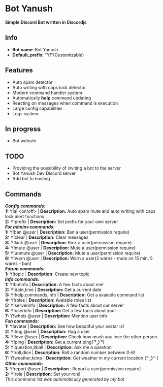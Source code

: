 # Bot Yanush
**Simple Discord Bot written in Discordjs**

## Info
- **Bot name:** Bot Yanush
- **Default_prefix**: "Y!"(Customizable)

## Features
- Auto spam detector
- Auto writing with caps lock detector
- Modern command handler system 
- Automatically **help** command updating
- Reacting on messages when command is execution
- Large config capabilities
- Logs system

## In progress
- Bot website

## TODO
- Providing the possibility of inviting a bot to the server
- Bot Yanush Dev Discord server
- Add bot to hosting

## Commands
***Config commands:*** <br />
**1:** Y!ai <on/off> | **Description:**  Auto spam mute and auto writing with caps lock alert functions<br />
**2:** Y!prefix <prefix to set> | **Description:**  Set prefix for your own server <br />
***For admins commands:*** <br />
**1:** Y!ban @user <reason> | **Description:**  Ban a user(permission require) <br />
**2:** Y!clear <how much message to clear> | **Description:**  Clear messages <br />
**3:** Y!kick @user <reason> | **Description**:  Kick a user(permission require) <br />
**4:** Y!mute @user <time in sec> <reason> | **Description:**  Mute a user(permission require) <br />
**5:** Y!unmute @user <reason> | **Description:**  Mute a user(permission require) <br />
**6:** Y!warn @user <reason> | **Description:**  Warn a user(3 warns - mute on 15 min, 5 warns - ban)<br />
***Forum commands:*** <br />
**1:** Y!topic <topic content> | **Description:**  Create new topic <br />
***Info commands:*** <br />
**1:** Y!botinfo | **Description:**  A few facts about me! <br />
**2:** Y!date,time | **Description:**  Get a current date <br />
**3:** Y!help,commands,info | **Description:**  Get a avaiable command list<br />
**4:** Y!roles | **Description:**  Avaiable roles list <br />
**5:** Y!serverinfo | **Description:**  A few facts about our server <br />
**6:** Y!userinfo | **Description:**  Get a few facts about you! <br />
**7:** Y!whois @user | **Description:**  Mention user info <br />
***Fun commands:*** <br />
**1:** Y!avatar | **Description:**  See how beautiful your avatar is! <br />
**2:** Y!hug @user | **Description:**  Hug a user <br />
**3:** Y!love @user | **Description:**  Check how much you love the other person<br />
**4:** Y!ping | **Description:**  Get a current ping( ͡° ͜ʖ ͡°)<br />
**5:** Y!question,8ball <question content> | **Description:**   Ask me a question <br />
**6:** Y!roll,dice | **Description:**   Roll a random number between 0-6! <br />
**7:** Y!weather,temp | **Description:**   Get weather in my current location ( ͡ᵔ ͜ʖ ͡ᵔ ) <br />
***Other commands:*** <br />
**1:** Y!report @user <reason> | **Description** :  Report a user(permission require) <br />
**2:** Y!role <role> | **Description:**  Set your role!<br />
*This command list was automatically generated by my bot*



